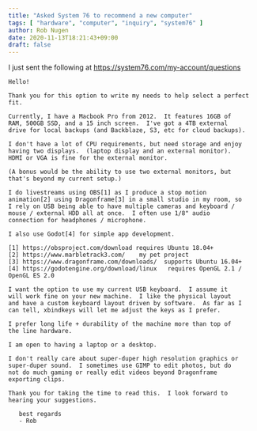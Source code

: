 ```yaml
---
title: "Asked System 76 to recommend a new computer"
tags: [ "hardware", "computer", "inquiry", "system76" ]
author: Rob Nugen
date: 2020-11-13T18:21:43+09:00
draft: false
---
```



I just sent the following at https://system76.com/my-account/questions

    Hello!
    
    Thank you for this option to write my needs to help select a perfect fit.
    
    Currently, I have a Macbook Pro from 2012.  It features 16GB of
    RAM, 500GB SSD, and a 15 inch screen.  I've got a 4TB external
    drive for local backups (and Backblaze, S3, etc for cloud backups).
    
    I don't have a lot of CPU requirements, but need storage and enjoy
    having two displays.  (laptop display and an external monitor).
    HDMI or VGA is fine for the external monitor.
    
    (A bonus would be the ability to use two external monitors, but
    that's beyond my current setup.)
    
    I do livestreams using OBS[1] as I produce a stop motion
    animation[2] using Dragonframe[3] in a small studio in my room, so
    I rely on USB being able to have multiple cameras and keyboard /
    mouse / external HDD all at once.  I often use 1/8" audio
    connection for headphones / microphone.
    
    I also use Godot[4] for simple app development.
    
    [1] https://obsproject.com/download requires Ubuntu 18.04+
    [2] https://www.marbletrack3.com/    my pet project
    [3] https://www.dragonframe.com/downloads/  supports Ubuntu 16.04+ 
    [4] https://godotengine.org/download/linux   requires OpenGL 2.1 / OpenGL ES 2.0
    
    I want the option to use my current USB keyboard.  I assume it
    will work fine on your new machine.  I like the physical layout
    and have a custom keyboard layout driven by software.  As far as I
    can tell, xbindkeys will let me adjust the keys as I prefer.
    
    I prefer long life + durability of the machine more than top of
    the line hardware.
    
    I am open to having a laptop or a desktop.
    
    I don't really care about super-duper high resolution graphics or
    super-duper sound.  I sometimes use GIMP to edit photos, but do
    not do much gaming or really edit videos beyond Dragonframe
    exporting clips.
    
    Thank you for taking the time to read this.  I look forward to
    hearing your suggestions.
    
       best regards
       - Rob
